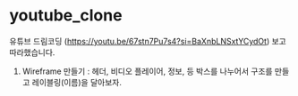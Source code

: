 # youtube_clone
유튜브 드림코딩 (https://youtu.be/67stn7Pu7s4?si=BaXnbLNSxtYCydOt) 보고 따라했습니다.
1. Wireframe 만들기 : 헤더, 비디오 플레이어, 정보, 등 박스를 나누어서 구조를 만들고 레이블링(이름)을 달아보자.
